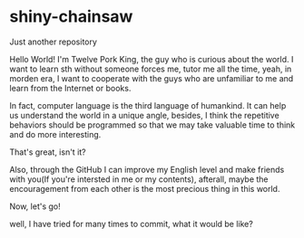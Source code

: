 # shiny-chainsaw
Just another repository

Hello World!
I'm Twelve Pork King, the guy who is curious about the world.
I want to learn sth without someone forces me, tutor me all the time, yeah, in morden era, I want to cooperate with the guys who are unfamiliar to me and learn from the Internet or books.

In fact, computer language is the third language of humankind. It can help us understand the world in a unique angle, besides, I think the repetitive behaviors should be programmed so that we may take valuable time to think and do more interesting.

That's great, isn't it?

Also, through the GitHub I can improve my English level and make friends with you(If you're intersted in me or my contents), afterall, maybe the encouragement from each other is the most precious thing in this world.

Now, let's go!

well, I have tried for many times to commit, what it would be like?
